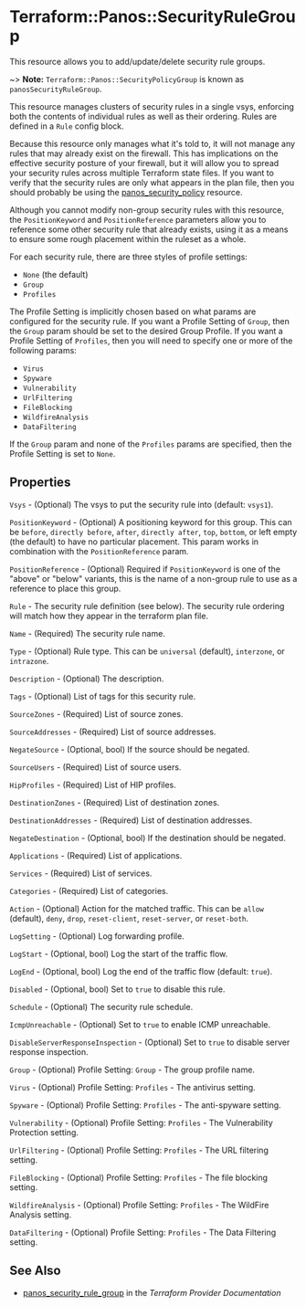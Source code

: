 # Terraform::Panos::SecurityRuleGroup

This resource allows you to add/update/delete security rule groups.

~> **Note:** `Terraform::Panos::SecurityPolicyGroup` is known as `panosSecurityRuleGroup`.

This resource manages clusters of security rules in a single vsys,
enforcing both the contents of individual rules as well as their
ordering.  Rules are defined in a `Rule` config block.

Because this resource only manages what it's told to, it will not manage
any rules that may already exist on the firewall.  This has
implications on the effective security posture of your firewall, but it
will allow you to spread your security rules across multiple Terraform
state files.  If you want to verify that the security rules are only
what appears in the plan file, then you should probably be using the
[panos_security_policy](security_policy.html) resource.

Although you cannot modify non-group security rules with this
resource, the `PositionKeyword` and `PositionReference` parameters allow you
to reference some other security rule that already exists, using it as
a means to ensure some rough placement within the ruleset as a whole.

For each security rule, there are three styles of profile settings:

* `None` (the default)
* `Group`
* `Profiles`

The Profile Setting is implicitly chosen based on what params are configured
for the security rule.  If you want a Profile Setting of `Group`, then the
`Group` param should be set to the desired Group Profile.  If you want a
Profile Setting of `Profiles`, then you will need to specify one or more of
the following params:

* `Virus`
* `Spyware`
* `Vulnerability`
* `UrlFiltering`
* `FileBlocking`
* `WildfireAnalysis`
* `DataFiltering`

If the `Group` param and none of the `Profiles` params are specified, then
the Profile Setting is set to `None`.

## Properties

`Vsys` - (Optional) The vsys to put the security rule into (default: `vsys1`).

`PositionKeyword` - (Optional) A positioning keyword for this group.  This can be `before`, `directly before`, `after`, `directly after`, `top`, `bottom`, or left empty (the default) to have no particular placement.  This param works in combination with the `PositionReference` param.

`PositionReference` - (Optional) Required if `PositionKeyword` is one of the "above" or "below" variants, this is the name of a non-group rule to use as a reference to place this group.

`Rule` - The security rule definition (see below).  The security rule ordering will match how they appear in the terraform plan file.

`Name` - (Required) The security rule name.

`Type` - (Optional) Rule type.  This can be `universal` (default), `interzone`, or `intrazone`.

`Description` - (Optional) The description.

`Tags` - (Optional) List of tags for this security rule.

`SourceZones` - (Required) List of source zones.

`SourceAddresses` - (Required) List of source addresses.

`NegateSource` - (Optional, bool) If the source should be negated.

`SourceUsers` - (Required) List of source users.

`HipProfiles` - (Required) List of HIP profiles.

`DestinationZones` - (Required) List of destination zones.

`DestinationAddresses` - (Required) List of destination addresses.

`NegateDestination` - (Optional, bool) If the destination should be negated.

`Applications` - (Required) List of applications.

`Services` - (Required) List of services.

`Categories` - (Required) List of categories.

`Action` - (Optional) Action for the matched traffic.  This can be `allow` (default), `deny`, `drop`, `reset-client`, `reset-server`, or `reset-both`.

`LogSetting` - (Optional) Log forwarding profile.

`LogStart` - (Optional, bool) Log the start of the traffic flow.

`LogEnd` - (Optional, bool) Log the end of the traffic flow (default: `true`).

`Disabled` - (Optional, bool) Set to `true` to disable this rule.

`Schedule` - (Optional) The security rule schedule.

`IcmpUnreachable` - (Optional) Set to `true` to enable ICMP unreachable.

`DisableServerResponseInspection` - (Optional) Set to `true` to disable server response inspection.

`Group` - (Optional) Profile Setting: `Group` - The group profile name.

`Virus` - (Optional) Profile Setting: `Profiles` - The antivirus setting.

`Spyware` - (Optional) Profile Setting: `Profiles` - The anti-spyware setting.

`Vulnerability` - (Optional) Profile Setting: `Profiles` - The Vulnerability Protection setting.

`UrlFiltering` - (Optional) Profile Setting: `Profiles` - The URL filtering setting.

`FileBlocking` - (Optional) Profile Setting: `Profiles` - The file blocking setting.

`WildfireAnalysis` - (Optional) Profile Setting: `Profiles` - The WildFire Analysis setting.

`DataFiltering` - (Optional) Profile Setting: `Profiles` - The Data Filtering setting.


## See Also

* [panos_security_rule_group](https://www.terraform.io/docs/providers/panos/r/security_rule_group.html) in the _Terraform Provider Documentation_
